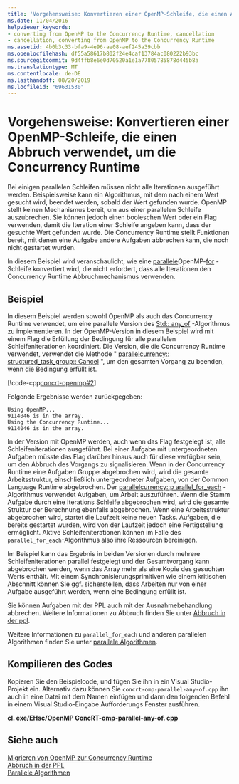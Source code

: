 ```yaml
---
title: 'Vorgehensweise: Konvertieren einer OpenMP-Schleife, die einen Abbruch verwendet, um die Concurrency Runtime'
ms.date: 11/04/2016
helpviewer_keywords:
- converting from OpenMP to the Concurrency Runtime, cancellation
- cancellation, converting from OpenMP to the Concurrency Runtime
ms.assetid: 4b0b3c33-bfa9-4e96-ae08-aef245a39cbb
ms.openlocfilehash: df55a58617b802f24e4caf13784ac080222b93bc
ms.sourcegitcommit: 9d4ffb8e6e0d70520a1e1a77805785878d445b8a
ms.translationtype: MT
ms.contentlocale: de-DE
ms.lasthandoff: 08/20/2019
ms.locfileid: "69631530"
---
```

# <a name="how-to-convert-an-openmp-loop-that-uses-cancellation-to-use-the-concurrency-runtime"></a>Vorgehensweise: Konvertieren einer OpenMP-Schleife, die einen Abbruch verwendet, um die Concurrency Runtime

Bei einigen parallelen Schleifen müssen nicht alle Iterationen ausgeführt werden. Beispielsweise kann ein Algorithmus, mit dem nach einem Wert gesucht wird, beendet werden, sobald der Wert gefunden wurde. OpenMP stellt keinen Mechanismus bereit, um aus einer parallelen Schleife auszubrechen. Sie können jedoch einen booleschen Wert oder ein Flag verwenden, damit die Iteration einer Schleife angeben kann, dass der gesuchte Wert gefunden wurde. Die Concurrency Runtime stellt Funktionen bereit, mit denen eine Aufgabe andere Aufgaben abbrechen kann, die noch nicht gestartet wurden.

In diesem Beispiel wird veranschaulicht, wie eine [parallele](../../parallel/concrt/how-to-use-parallel-invoke-to-write-a-parallel-sort-routine.md#parallel)OpenMP-[for](../../parallel/openmp/reference/for-openmp.md) -Schleife konvertiert wird, die nicht erfordert, dass alle Iterationen den Concurrency Runtime Abbruchmechanismus verwenden.

## <a name="example"></a>Beispiel

In diesem Beispiel werden sowohl OpenMP als auch das Concurrency Runtime verwendet, um eine parallele Version des [Std:: any_of](../../standard-library/algorithm-functions.md#any_of) -Algorithmus zu implementieren. In der OpenMP-Version in diesem Beispiel wird mit einem Flag die Erfüllung der Bedingung für alle parallelen Schleifeniterationen koordiniert. Die Version, die die Concurrency Runtime verwendet, verwendet die Methode " [parallelcurrency:: structured_task_group:: Cancel](reference/structured-task-group-class.md#cancel) ", um den gesamten Vorgang zu beenden, wenn die Bedingung erfüllt ist.

[!code-cpp[concrt-openmp#2](../../parallel/concrt/codesnippet/cpp/convert-an-openmp-loop-that-uses-cancellation_1.cpp)]

Folgende Ergebnisse werden zurückgegeben:

```Output
Using OpenMP...
9114046 is in the array.
Using the Concurrency Runtime...
9114046 is in the array.
```

In der Version mit OpenMP werden, auch wenn das Flag festgelegt ist, alle Schleifeniterationen ausgeführt. Bei einer Aufgabe mit untergeordneten Aufgaben müsste das Flag darüber hinaus auch für diese verfügbar sein, um den Abbruch des Vorgangs zu signalisieren. Wenn in der Concurrency Runtime eine Aufgaben Gruppe abgebrochen wird, wird die gesamte Arbeitsstruktur, einschließlich untergeordneter Aufgaben, von der Common Language Runtime abgebrochen. Der [parallelcurrency::p arallel_for_each](reference/concurrency-namespace-functions.md#parallel_for_each) -Algorithmus verwendet Aufgaben, um Arbeit auszuführen. Wenn die Stamm Aufgabe durch eine Iterations Schleife abgebrochen wird, wird die gesamte Struktur der Berechnung ebenfalls abgebrochen. Wenn eine Arbeitsstruktur abgebrochen wird, startet die Laufzeit keine neuen Tasks. Aufgaben, die bereits gestartet wurden, wird von der Laufzeit jedoch eine Fertigstellung ermöglicht. Aktive Schleifeniterationen können im Falle des `parallel_for_each`-Algorithmus also ihre Ressourcen bereinigen.

Im Beispiel kann das Ergebnis in beiden Versionen durch mehrere Schleifeniterationen parallel festgelegt und der Gesamtvorgang kann abgebrochen werden, wenn das Array mehr als eine Kopie des gesuchten Werts enthält. Mit einem Synchronisierungsprimitiven wie einem kritischen Abschnitt können Sie ggf. sicherstellen, dass Arbeiten nur von einer Aufgabe ausgeführt werden, wenn eine Bedingung erfüllt ist.

Sie können Aufgaben mit der PPL auch mit der Ausnahmebehandlung abbrechen. Weitere Informationen zu Abbruch finden Sie unter [Abbruch in der ppl](cancellation-in-the-ppl.md).

Weitere Informationen zu `parallel_for_each` und anderen parallelen Algorithmen finden Sie unter [parallele Algorithmen](../../parallel/concrt/parallel-algorithms.md).

## <a name="compiling-the-code"></a>Kompilieren des Codes

Kopieren Sie den Beispielcode, und fügen Sie ihn in ein Visual Studio-Projekt ein. Alternativ dazu können Sie `concrt-omp-parallel-any-of.cpp` ihn auch in eine Datei mit dem Namen einfügen und dann den folgenden Befehl in einem Visual Studio-Eingabe Aufforderungs Fenster ausführen.

**cl. exe/EHsc/OpenMP ConcRT-omp-parallel-any-of. cpp**

## <a name="see-also"></a>Siehe auch

[Migrieren von OpenMP zur Concurrency Runtime](../../parallel/concrt/migrating-from-openmp-to-the-concurrency-runtime.md)<br/>
[Abbruch in der PPL](cancellation-in-the-ppl.md)<br/>
[Parallele Algorithmen](../../parallel/concrt/parallel-algorithms.md)
